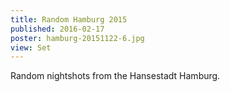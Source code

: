 ```yaml
---
title: Random Hamburg 2015
published: 2016-02-17
poster: hamburg-20151122-6.jpg
view: Set
---
```


Random nightshots from the Hansestadt Hamburg.
